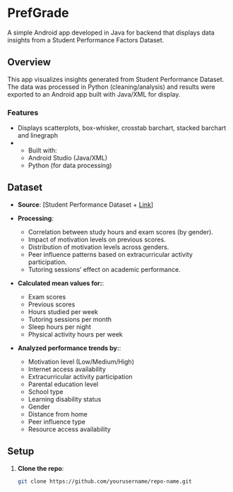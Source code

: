 # PrefGrade

A simple Android app developed in Java for backend that displays data insights from a Student Performance Factors Dataset. 

## **Overview** 

This app visualizes insights generated from Student Performance Dataset. The data was processed in Python (cleaning/analysis) and results were exported to an Android app built with Java/XML for display.  

### **Features**  
- Displays scatterplots, box-whisker, crosstab barchart, stacked barchart and linegraph
- - Built with:  
  - Android Studio (Java/XML)  
  - Python (for data processing)
    
## **Dataset**  

- **Source**: [Student Performance Dataset + [Link](https://www.kaggle.com/datasets/lainguyn123/student-performance-factors)]
- **Processing**:
  - Correlation between study hours and exam scores (by gender).
  - Impact of motivation levels on previous scores.
  - Distribution of motivation levels across genders.
  - Peer influence patterns based on extracurricular activity participation.
  - Tutoring sessions’ effect on academic performance.
    
- **Calculated mean values for:**:
  - Exam scores
  - Previous scores
  - Hours studied per week
  - Tutoring sessions per month
  - Sleep hours per night
  - Physical activity hours per week
    
- **Analyzed performance trends by:**:
  - Motivation level (Low/Medium/High)
  - Internet access availability
  - Extracurricular activity participation
  - Parental education level
  - School type
  - Learning disability status
  - Gender
  - Distance from home
  - Peer influence type
  - Resource access availability
    
## **Setup**  
1. **Clone the repo**:  
   ```bash  
   git clone https://github.com/yourusername/repo-name.git  

